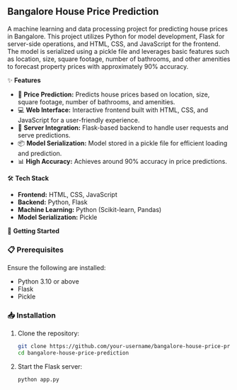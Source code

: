 
## Bangalore House Price Prediction

A machine learning and data processing project for predicting house prices in Bangalore. This project utilizes Python for model development, Flask for server-side operations, and HTML, CSS, and JavaScript for the frontend. The model is serialized using a pickle file and leverages basic features such as location, size, square footage, number of bathrooms, and other amenities to forecast property prices with approximately 90% accuracy.

✨ **Features**
- 🏡 **Price Prediction:** Predicts house prices based on location, size, square footage, number of bathrooms, and amenities.
- 💻 **Web Interface:** Interactive frontend built with HTML, CSS, and JavaScript for a user-friendly experience.
- 🔄 **Server Integration:** Flask-based backend to handle user requests and serve predictions.
- 📦 **Model Serialization:** Model stored in a pickle file for efficient loading and prediction.
- 📊 **High Accuracy:** Achieves around 90% accuracy in price predictions.

🛠️ **Tech Stack**
- **Frontend:** HTML, CSS, JavaScript
- **Backend:** Python, Flask
- **Machine Learning:** Python (Scikit-learn, Pandas)
- **Model Serialization:** Pickle

🚀 **Getting Started**
### 📋 Prerequisites
Ensure the following are installed:
- Python 3.10 or above
- Flask
- Pickle

### 📥 Installation
1. Clone the repository:
   ```bash
   git clone https://github.com/your-username/bangalore-house-price-prediction.git
   cd bangalore-house-price-prediction
   ```
3. Start the Flask server:
   ```bash
   python app.py
   ```
